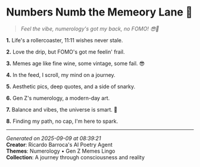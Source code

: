 # Numbers Numb the Memeory Lane 🧠

> *Feel the vibe, numerology's got my back, no FOMO! 😎🤲*

**1.** Life's a rollercoaster, 11:11 wishes never stale.


**2.** Love the drip, but FOMO's got me feelin' frail.


**3.** Memes age like fine wine, some vintage, some fail. 😎


**4.** In the feed, I scroll, my mind on a journey.


**5.** Aesthetic pics, deep quotes, and a side of snarky.


**6.** Gen Z's numerology, a modern-day art.


**7.** Balance and vibes, the universe is smart. 🔮


**8.** Finding my path, no cap, I'm here to spark.



---

*Generated on 2025-09-09 at 08:39:21*  
**Creator**: Ricardo Barroca's AI Poetry Agent  
**Themes**: Numerology • Gen Z Memes Lingo  
**Collection**: A journey through consciousness and reality
